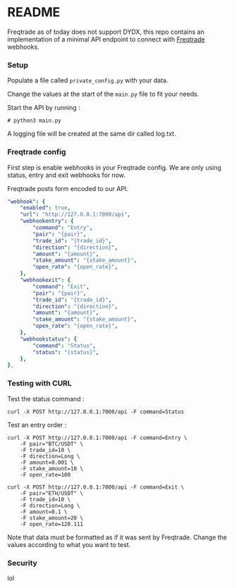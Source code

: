 # README #

Freqtrade as of today does not support DYDX, this repo contains an implementation of a minimal API endpoint to connect with [Freqtrade](https://freqtrade.io) webhooks.

### Setup ###

Populate a file called `private_config.py` with your data.

Change the values at the start of the `main.py` file to fit your needs.

Start the API by running :

```console
# python3 main.py 
``` 

A logging file will be created at the same dir called log.txt.

### Freqtrade config ###

First step is enable webhooks in your Freqtrade config.
We are only using status, entry and exit webhooks for now.

Freqtrade posts form encoded to our API.

```yaml
"webhook": {
    "enabled": true,
    "url": "http://127.0.0.1:7000/api",
    "webhookentry": {
        "command": "Entry",
        "pair": "{pair}",
        "trade_id": "{trade_id}",
        "direction": "{direction}",
        "amount": "{amount}",
        "stake_amount": "{stake_amount}",
        "open_rate": "{open_rate}",
    },
    "webhookexit": {
        "command": "Exit",
        "pair": "{pair}",
        "trade_id": "{trade_id}",
        "direction": "{direction}",
        "amount": "{amount}",
        "stake_amount": "{stake_amount}",
        "open_rate": "{open_rate}",
    },
    "webhookstatus": {
        "command": "Status",
        "status": "{status}",
    },
},

```

### Testing with CURL ###

Test the status command :
```console
curl -X POST http://127.0.0.1:7000/api -F command=Status
```

Test an entry order :
```console
curl -X POST http://127.0.0.1:7000/api -F command=Entry \
    -F pair="BTC/USDT" \
    -F trade_id=10 \
    -F direction=Long \
    -F amount=0.001 \
    -F stake_amount=10 \
    -F open_rate=100 
```
```console
curl -X POST http://127.0.0.1:7000/api -F command=Exit \
    -F pair="ETH/USDT" \
    -F trade_id=10 \
    -F direction=Long \
    -F amount=0.1 \
    -F stake_amount=20 \
    -F open_rate=120.111 
```


Note that data must be formatted as if it was sent by Freqtrade.
Change the values according to what you want to test.

### Security ###

lol

